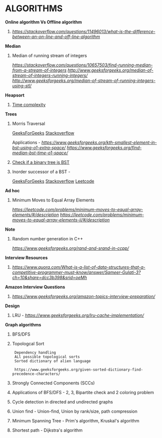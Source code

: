 # ALGORITHMS

**Online algorithm Vs Offline algorithm**
1. *https://stackoverflow.com/questions/11496013/what-is-the-difference-between-an-on-line-and-off-line-algorithm*

**Median**
1. Median of running stream of integers

   *https://stackoverflow.com/questions/10657503/find-running-median-from-a-stream-of-integers*
   *http://www.geeksforgeeks.org/median-of-stream-of-integers-running-integers/*                                                     
   *http://www.geeksforgeeks.org/median-of-stream-of-running-integers-using-stl/*

**Heapsort**
1. [Time complexity](https://stackoverflow.com/questions/9755721/how-can-building-a-heap-be-on-time-complexity)

**Trees**
1. Morris Traversal

   [GeeksForGeeks](http://www.geeksforgeeks.org/inorder-tree-traversal-without-recursion-and-without-stack/)
   [Stackoverflow](https://stackoverflow.com/questions/5502916/explain-morris-inorder-tree-traversal-without-using-stacks-or-recursion)
   
   Applications - 
   *https://www.geeksforgeeks.org/kth-smallest-element-in-bst-using-o1-extra-space/*
   *https://www.geeksforgeeks.org/find-median-bst-time-o1-space/*

2. [Check if a binary tree is BST](https://www.geeksforgeeks.org/a-program-to-check-if-a-binary-tree-is-bst-or-not/)
3. Inorder successor of a BST - 

   [GeeksForGeeks](https://www.geeksforgeeks.org/inorder-successor-in-binary-search-tree/)
   [Stackoverflow](https://stackoverflow.com/questions/5471731/in-order-successor-in-binary-search-tree)
   [Leetcode](https://leetcode.com/problems/inorder-successor-in-bst/)
   
**Ad hoc**
1. Minimum Moves to Equal Array Elements
   
   *https://leetcode.com/problems/minimum-moves-to-equal-array-elements/#/description*
   *https://leetcode.com/problems/minimum-moves-to-equal-array-elements-ii/#/description* 

**Note**
1. Random number generation in C++

   *https://www.geeksforgeeks.org/rand-and-srand-in-ccpp/*

**Interview Resources**
1. *https://www.quora.com/What-is-a-list-of-data-structures-that-a-competitive-programmer-must-know/answer/Sameer-Gulati-3?ch=10&share=dcc3b398&srid=oeMh*

**Amazon Interview Questions**
1. *https://www.geeksforgeeks.org/amazon-topics-interview-preparation/*

**Design**
1. LRU - *https://www.geeksforgeeks.org/lru-cache-implementation/*

**Graph algorithms**
1. BFS/DFS
2. Topologcal Sort

        Dependency handling
        ALl possible topological sorts
        Sorted dictionary of alien language 
        
        https://www.geeksforgeeks.org/given-sorted-dictionary-find-precedence-characters/
    
3. Strongly Connected Components (SCCs)
4. Applications of BFS/DFS - 2, 3, Bipartite check and 2 coloring problem
5. Cycle detection in directed and undirected graphs
6. Union find - Union-find, Union by rank/size, path compression
7. Minimum Spanning Tree - Prim's algorithm, Kruskal's algorithm
8. Shortest path - Dijkstra's algorithm


